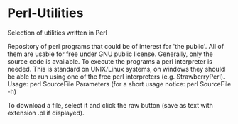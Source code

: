 # Perl-Utilities
Selection of utilities written in Perl

Repository of perl programs that could be of interest for 'the public'.  All of them are usable for free under GNU public license.
Generally, only the source code is available.  To execute the programs a perl interpreter is needed.  This is standard on UNIX/Linux systems, on windows they should be able to run using one of the free perl interpreters (e.g. StrawberryPerl).
Usage: perl SourceFile Parameters (for a short usage notice: perl SourceFile -h)

To download a file, select it and click the raw button (save as text with extension .pl if displayed).
